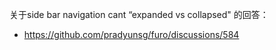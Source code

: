 

关于side bar navigation cant “expanded vs collapsed" 的回答：

- https://github.com/pradyunsg/furo/discussions/584

